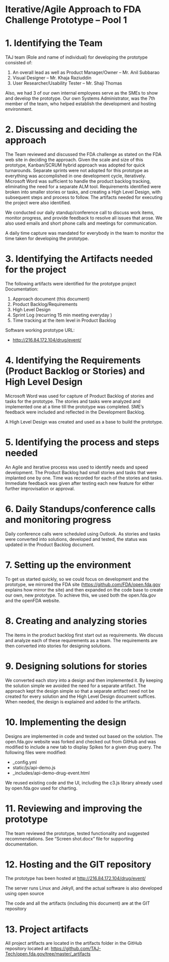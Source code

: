 
# Iterative/Agile Approach to FDA Challenge Prototype – Pool 1
# 1. Identifying the Team

TAJ team (Role and name of individual) for developing the prototype consisted of:

1.	An overall lead as well as Product Manager/Owner – Mr. Anil Subbarao
2.	Visual Designer – Mr. Khaja Raziuddin
3.	User Researcher/Usability Tester – Mr. Shaji Thomas

Also, we had 3 of our own internal employees serve as the SMEs to show and develop the prototype. Our own Systems Administrator, was the 7th member of the team, who helped establish the development and hosting environment.  

# 2. Discussing and deciding the approach

The Team reviewed and discussed the FDA challenge as stated on the FDA web site in deciding the approach. Given the scale and size of this prototype, Kanban/SCRUM hybrid approach was adopted for quick turnarounds. Separate sprints were not adopted for this prototype as everything was accomplished in one development cycle, iteratively. Microsoft Word was sufficient to handle the product backlog tracking, eliminating the need for a separate ALM tool.  Requirements identified were broken into smaller stories or tasks, and creating a High Level Design, with subsequent steps and process to follow. The artifacts needed for executing the project were also identified.

We conducted our daily standup/conference call to discuss work items, monitor progress, and provide feedback to resolve all issues that arose. We also used emails and short phone calls and meetings for communication.

A daily time capture was mandated for everybody in the team to monitor the time taken for developing the prototype.
# 3. Identifying the Artifacts needed for the project
The following artifacts were identified for the prototype project
Documentation:
1.	Approach document (this document)
2.	Product Backlog/Requirements
3.	High Level Design
4.	Sprint Log (recurring 15 min meeting everyday )
5.	Time tracking at the item level in Product Backlog

Software working prototype URL:
- http://216.84.172.104/drug/event/

# 4. Identifying the Requirements (Product Backlog or Stories) and High Level Design
Microsoft Word was used for capture of Product Backlog of stories and tasks for the prototype. The stories and tasks were analyzed and implemented one at a time till the prototype was completed. SME’s feedback were included and reflected in the Development Backlog. 

A High Level Design was created and used as a base to build the prototype.

# 5. Identifying the process and steps needed 
An Agile and iterative process was used to identify needs and speed development. The Product Backlog had small stories and tasks that were implanted one by one.  Time was recorded for each of the stories and tasks. Immediate feedback was given after testing each new feature for either further improvisation or approval.

# 6. Daily Standups/conference calls and monitoring progress
Daily conference calls were scheduled using Outlook. As stories and tasks were converted into solutions, developed and tested, the status was updated in the Product Backlog document.

# 7. Setting up the environment

To get us started quickly, so we could focus on development and the prototype, we mirrored the FDA site (https://github.com/FDA/open.fda.gov explains how mirror the site) and then expanded on the code base to create our own, new prototype. To achieve this, we used both the open.fda.gov and the openFDA website.

# 8. Creating and analyzing stories
The items in the product backlog first start out as requirements. We discuss and analyze each of these requirements as a team. The requirements are then converted into stories for designing solutions.  

# 9. Designing solutions for stories

We converted each story into a design and then implemented it. By keeping the solution simple we avoided the need for a separate artifact.  The approach kept the design simple so that a separate artifact need not be created for every solution and the High Level Design document suffices. When needed, the design is explained and added to the artifacts.

# 10. Implementing the design 
Designs are implemented in code and tested out based on the solution.
The open.fda.gov website was forked and checked out from GitHub and was modified to include a new tab to display Spikes for a given drug query.
The following files were modified:
- _config.yml
- static/js/api-demo.js
- _includes/api-demo-drug-event.html

We reused existing code and the UI, including the c3.js library already used by open.fda.gov used for charting. 

# 11. Reviewing and improving the prototype
The team reviewed the prototype, tested functionality and suggested recommendations. See “Screen shot.docx” file for supporting documentation.   

# 12. Hosting and the GIT repository
The prototype has been hosted at http://216.84.172.104/drug/event/

The server runs Linux and Jekyll, and the actual software is also developed using open source

The code and all the artifacts (including this document) are at the GIT repository <GIT Repository name and link>

# 13. Project artifacts
All project artifacts are located in the artifacts folder in the GitHub repository located at:
https://github.com/TAJ-Tech/open.fda.gov/tree/master/_artifacts
